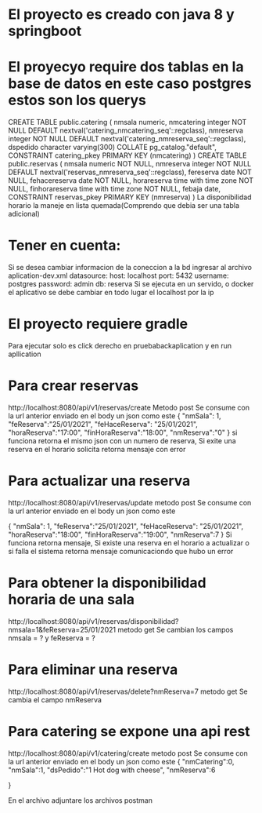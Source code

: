 # El proyecto es creado con java 8 y springboot
# El proyecyo require dos tablas en la base de datos en este caso postgres estos son los querys
CREATE TABLE public.catering
(
    nmsala numeric,
    nmcatering integer NOT NULL DEFAULT nextval('catering_nmcatering_seq'::regclass),
    nmreserva integer NOT NULL DEFAULT nextval('catering_nmreserva_seq'::regclass),
    dspedido character varying(300) COLLATE pg_catalog."default",
    CONSTRAINT catering_pkey PRIMARY KEY (nmcatering)
)
CREATE TABLE public.reservas
(
    nmsala numeric NOT NULL,
    nmreserva integer NOT NULL DEFAULT nextval('reservas_nmreserva_seq'::regclass),
    fereserva date NOT NULL,
    fehacereserva date NOT NULL,
    horareserva time with time zone NOT NULL,
    finhorareserva time with time zone NOT NULL,
    febaja date,
    CONSTRAINT reservas_pkey PRIMARY KEY (nmreserva)
)
La disponibilidad horario la maneje en lista quemada(Comprendo que debia ser una tabla adicional)

# Tener en cuenta:
Si se desea cambiar informacion de la coneccion a la bd ingresar al archivo aplication-dev.xml
datasource:
  host: localhost
  port: 5432
  username: postgres
  password: admin
  db: reserva
Si se ejecuta en un servido, o docker el aplicativo se debe cambiar en todo lugar el localhost por la ip

# El proyecto requiere gradle
Para ejecutar solo es click derecho en pruebabackaplication y en run apllication

# Para crear reservas
http://localhost:8080/api/v1/reservas/create
Metodo post
Se consume con la url anterior enviado en el body un json como este 
{
    "nmSala": 1,
    "feReserva":"25/01/2021",
    "feHaceReserva": "25/01/2021",
    "horaReserva":"17:00",
    "finHoraReserva":"18:00",
    "nmReserva":"0"
}
si funciona retorna el mismo json con un numero de reserva,
Si exite una reserva en el horario solicita retorna mensaje con error
# Para actualizar una reserva
http://localhost:8080/api/v1/reservas/update
metodo post
Se consume con la url anterior enviado en el body un json como este 

{
    "nmSala": 1,
    "feReserva":"25/01/2021",
    "feHaceReserva": "25/01/2021",
    "horaReserva":"18:00",
    "finHoraReserva":"19:00",
    "nmReserva":7
}
Si funciona retorna mensaje, 
Si existe una reserva en el horario a actualizar o si falla el sistema retorna mensaje comunicaciondo que hubo un error

# Para obtener la disponibilidad horaria de una sala
http://localhost:8080/api/v1/reservas/disponibilidad?nmsala=1&feReserva=25/01/2021
metodo get
Se cambian los campos nmsala = ? y feReserva = ?

# Para eliminar una reserva 
http://localhost:8080/api/v1/reservas/delete?nmReserva=7
metodo get
Se cambia el campo nmReserva

# Para catering se expone una api rest
http://localhost:8080/api/v1/catering/create
metodo post
Se consume con la url anterior enviado en el body un json como este 
{
    "nmCatering":0,
    "nmSala":1,
    "dsPedido":"1 Hot dog with cheese",
    "nmReserva":6

}

En el archivo adjuntare los archivos postman
